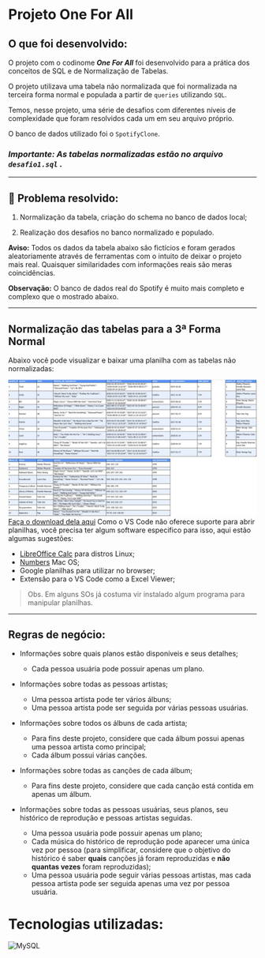 # Projeto One For All

## O que foi desenvolvido:

O projeto com o codinome ***One For All***  foi desenvolvido para a prática dos conceitos de SQL e de Normalização de Tabelas.

O projeto utilizava uma tabela não normalizada que foi normalizada na terceira forma normal e populada a partir de `queries` utilizando `SQL`.

Temos, nesse projeto, uma série de desafios com diferentes níveis de complexidade que foram resolvidos cada um em seu arquivo próprio.

O banco de dados utilizado foi o `SpotifyClone`.

### ***Importante: As tabelas normalizadas estão no arquivo `desafio1.sql` .***
---

## 🎯 Problema resolvido:

1. Normalização da tabela, criação do schema no banco de dados local;

2. Realização dos desafios no banco normalizado e populado.

**Aviso:** Todos os dados da tabela abaixo são fictícios e foram gerados aleatoriamente através de ferramentas com o intuito de deixar o projeto mais real. Quaisquer similaridades com informações reais são meras coincidências.

**Observação:** O banco de dados real do Spotify é muito mais completo e complexo que o mostrado abaixo.

---

## Normalização das tabelas para a 3ª Forma Normal

Abaixo você pode visualizar e baixar uma planilha com as tabelas não normalizadas:

![Tabela não normalizada "Spotify Clone"](./non-normalized-tables.png)
[Faça o download dela aqui](./SpotifyClone-Non-NormalizedTable.xlsx)
Como o VS Code não oferece suporte para abrir planilhas, você precisa ter algum software especifico para isso, aqui estão algumas sugestões:
- [LibreOffice Calc](https://www.libreoffice.org/download/download/) para distros Linux;
- [Numbers](https://www.apple.com/br/numbers/) Mac OS;
- Google planilhas para utilizar no browser;
-  Extensão para o VS Code como a Excel Viewer;

> Obs. Em alguns SOs já costuma vir instalado algum programa para manipular planilhas.
---

## Regras de negócio:

* Informações sobre quais planos estão disponíveis e seus detalhes;
  * Cada pessoa usuária pode possuir apenas um plano.

* Informações sobre todas as pessoas artistas;
  * Uma pessoa artista pode ter vários álbuns;
  * Uma pessoa artista pode ser seguida por várias pessoas usuárias.

* Informações sobre todos os álbuns de cada artista;
  * Para fins deste projeto, considere que cada álbum possui apenas uma pessoa artista como principal;
  * Cada álbum possui várias canções.

* Informações sobre todas as canções de cada álbum;
  * Para fins deste projeto, considere que cada canção está contida em apenas um álbum.

* Informações sobre todas as pessoas usuárias, seus planos, seu histórico de reprodução e pessoas artistas seguidas.
  * Uma pessoa usuária pode possuir apenas um plano;
  * Cada música do histórico de reprodução pode aparecer uma única vez por pessoa (para simplificar, considere que o objetivo do histórico é saber **quais** canções já foram reproduzidas e **não quantas vezes** foram reproduzidas);
  * Uma pessoa usuária pode seguir várias pessoas artistas, mas cada pessoa artista pode ser seguida apenas uma vez por pessoa usuária.

# Tecnologias utilizadas:
![MySQL](https://img.shields.io/badge/mysql-%2300f.svg?style=for-the-badge&logo=mysql&logoColor=white)
